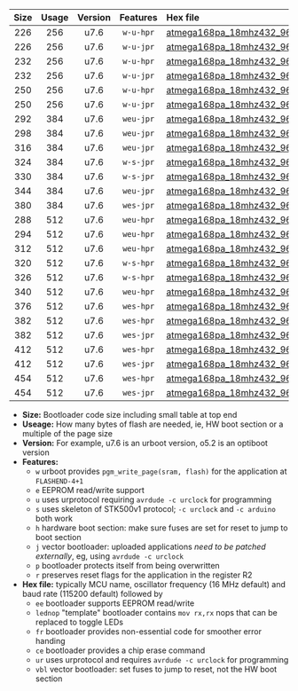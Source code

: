 |Size|Usage|Version|Features|Hex file|
|:-:|:-:|:-:|:-:|:--|
|226|256|u7.6|`w-u-hpr`|[atmega168pa_18mhz432_9600bps_ur.hex](https://raw.githubusercontent.com/stefanrueger/urboot/main/atmega168pa_18mhz432_9600bps_ur.hex)|
|226|256|u7.6|`w-u-jpr`|[atmega168pa_18mhz432_9600bps_ur_vbl.hex](https://raw.githubusercontent.com/stefanrueger/urboot/main/atmega168pa_18mhz432_9600bps_ur_vbl.hex)|
|232|256|u7.6|`w-u-hpr`|[atmega168pa_18mhz432_9600bps_lednop_ur.hex](https://raw.githubusercontent.com/stefanrueger/urboot/main/atmega168pa_18mhz432_9600bps_lednop_ur.hex)|
|232|256|u7.6|`w-u-jpr`|[atmega168pa_18mhz432_9600bps_lednop_ur_vbl.hex](https://raw.githubusercontent.com/stefanrueger/urboot/main/atmega168pa_18mhz432_9600bps_lednop_ur_vbl.hex)|
|250|256|u7.6|`w-u-hpr`|[atmega168pa_18mhz432_9600bps_lednop_fr_ur.hex](https://raw.githubusercontent.com/stefanrueger/urboot/main/atmega168pa_18mhz432_9600bps_lednop_fr_ur.hex)|
|250|256|u7.6|`w-u-jpr`|[atmega168pa_18mhz432_9600bps_lednop_fr_ur_vbl.hex](https://raw.githubusercontent.com/stefanrueger/urboot/main/atmega168pa_18mhz432_9600bps_lednop_fr_ur_vbl.hex)|
|292|384|u7.6|`weu-jpr`|[atmega168pa_18mhz432_9600bps_ee_ur_vbl.hex](https://raw.githubusercontent.com/stefanrueger/urboot/main/atmega168pa_18mhz432_9600bps_ee_ur_vbl.hex)|
|298|384|u7.6|`weu-jpr`|[atmega168pa_18mhz432_9600bps_ee_lednop_ur_vbl.hex](https://raw.githubusercontent.com/stefanrueger/urboot/main/atmega168pa_18mhz432_9600bps_ee_lednop_ur_vbl.hex)|
|316|384|u7.6|`weu-jpr`|[atmega168pa_18mhz432_9600bps_ee_lednop_fr_ur_vbl.hex](https://raw.githubusercontent.com/stefanrueger/urboot/main/atmega168pa_18mhz432_9600bps_ee_lednop_fr_ur_vbl.hex)|
|324|384|u7.6|`w-s-jpr`|[atmega168pa_18mhz432_9600bps_vbl.hex](https://raw.githubusercontent.com/stefanrueger/urboot/main/atmega168pa_18mhz432_9600bps_vbl.hex)|
|330|384|u7.6|`w-s-jpr`|[atmega168pa_18mhz432_9600bps_lednop_vbl.hex](https://raw.githubusercontent.com/stefanrueger/urboot/main/atmega168pa_18mhz432_9600bps_lednop_vbl.hex)|
|344|384|u7.6|`weu-jpr`|[atmega168pa_18mhz432_9600bps_ee_lednop_fr_ce_ur_vbl.hex](https://raw.githubusercontent.com/stefanrueger/urboot/main/atmega168pa_18mhz432_9600bps_ee_lednop_fr_ce_ur_vbl.hex)|
|380|384|u7.6|`wes-jpr`|[atmega168pa_18mhz432_9600bps_ee_vbl.hex](https://raw.githubusercontent.com/stefanrueger/urboot/main/atmega168pa_18mhz432_9600bps_ee_vbl.hex)|
|288|512|u7.6|`weu-hpr`|[atmega168pa_18mhz432_9600bps_ee_ur.hex](https://raw.githubusercontent.com/stefanrueger/urboot/main/atmega168pa_18mhz432_9600bps_ee_ur.hex)|
|294|512|u7.6|`weu-hpr`|[atmega168pa_18mhz432_9600bps_ee_lednop_ur.hex](https://raw.githubusercontent.com/stefanrueger/urboot/main/atmega168pa_18mhz432_9600bps_ee_lednop_ur.hex)|
|312|512|u7.6|`weu-hpr`|[atmega168pa_18mhz432_9600bps_ee_lednop_fr_ur.hex](https://raw.githubusercontent.com/stefanrueger/urboot/main/atmega168pa_18mhz432_9600bps_ee_lednop_fr_ur.hex)|
|320|512|u7.6|`w-s-hpr`|[atmega168pa_18mhz432_9600bps.hex](https://raw.githubusercontent.com/stefanrueger/urboot/main/atmega168pa_18mhz432_9600bps.hex)|
|326|512|u7.6|`w-s-hpr`|[atmega168pa_18mhz432_9600bps_lednop.hex](https://raw.githubusercontent.com/stefanrueger/urboot/main/atmega168pa_18mhz432_9600bps_lednop.hex)|
|340|512|u7.6|`weu-hpr`|[atmega168pa_18mhz432_9600bps_ee_lednop_fr_ce_ur.hex](https://raw.githubusercontent.com/stefanrueger/urboot/main/atmega168pa_18mhz432_9600bps_ee_lednop_fr_ce_ur.hex)|
|376|512|u7.6|`wes-hpr`|[atmega168pa_18mhz432_9600bps_ee.hex](https://raw.githubusercontent.com/stefanrueger/urboot/main/atmega168pa_18mhz432_9600bps_ee.hex)|
|382|512|u7.6|`wes-hpr`|[atmega168pa_18mhz432_9600bps_ee_lednop.hex](https://raw.githubusercontent.com/stefanrueger/urboot/main/atmega168pa_18mhz432_9600bps_ee_lednop.hex)|
|382|512|u7.6|`wes-jpr`|[atmega168pa_18mhz432_9600bps_ee_lednop_vbl.hex](https://raw.githubusercontent.com/stefanrueger/urboot/main/atmega168pa_18mhz432_9600bps_ee_lednop_vbl.hex)|
|412|512|u7.6|`wes-hpr`|[atmega168pa_18mhz432_9600bps_ee_lednop_fr.hex](https://raw.githubusercontent.com/stefanrueger/urboot/main/atmega168pa_18mhz432_9600bps_ee_lednop_fr.hex)|
|412|512|u7.6|`wes-jpr`|[atmega168pa_18mhz432_9600bps_ee_lednop_fr_vbl.hex](https://raw.githubusercontent.com/stefanrueger/urboot/main/atmega168pa_18mhz432_9600bps_ee_lednop_fr_vbl.hex)|
|454|512|u7.6|`wes-hpr`|[atmega168pa_18mhz432_9600bps_ee_lednop_fr_ce.hex](https://raw.githubusercontent.com/stefanrueger/urboot/main/atmega168pa_18mhz432_9600bps_ee_lednop_fr_ce.hex)|
|454|512|u7.6|`wes-jpr`|[atmega168pa_18mhz432_9600bps_ee_lednop_fr_ce_vbl.hex](https://raw.githubusercontent.com/stefanrueger/urboot/main/atmega168pa_18mhz432_9600bps_ee_lednop_fr_ce_vbl.hex)|

- **Size:** Bootloader code size including small table at top end
- **Useage:** How many bytes of flash are needed, ie, HW boot section or a multiple of the page size
- **Version:** For example, u7.6 is an urboot version, o5.2 is an optiboot version
- **Features:**
  + `w` urboot provides `pgm_write_page(sram, flash)` for the application at `FLASHEND-4+1`
  + `e` EEPROM read/write support
  + `u` uses urprotocol requiring `avrdude -c urclock` for programming
  + `s` uses skeleton of STK500v1 protocol; `-c urclock` and `-c arduino` both work
  + `h` hardware boot section: make sure fuses are set for reset to jump to boot section
  + `j` vector bootloader: uploaded applications *need to be patched externally*, eg, using `avrdude -c urclock`
  + `p` bootloader protects itself from being overwritten
  + `r` preserves reset flags for the application in the register R2
- **Hex file:** typically MCU name, oscillator frequency (16 MHz default) and baud rate (115200 default) followed by
  + `ee` bootloader supports EEPROM read/write
  + `lednop` "template" bootloader contains `mov rx,rx` nops that can be replaced to toggle LEDs
  + `fr` bootloader provides non-essential code for smoother error handing
  + `ce` bootloader provides a chip erase command
  + `ur` uses urprotocol and requires `avrdude -c urclock` for programming
  + `vbl` vector bootloader: set fuses to jump to reset, not the HW boot section
